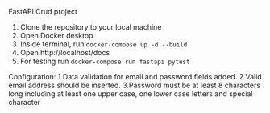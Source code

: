 FastAPI Crud project

1. Clone the repository to your local machine
2. Open Docker desktop
3. Inside terminal, run `docker-compose up -d --build`
4. Open http://localhost/docs
5. For testing run `docker-compose run fastapi pytest`

Configuration:
1.Data validation for email and password fields added.
2.Valid email address should be inserted.
3.Password must be at least 8 characters long including at least one upper 
    case, one lower case letters and special character
